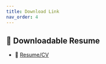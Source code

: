```yaml
---
title: Download Link
nav_order: 4
---
```

## 📄 Downloadable Resume

- 🔗 [Resume/CV](/Portfolio/docs/Byeongjae-CV.pdf)  
